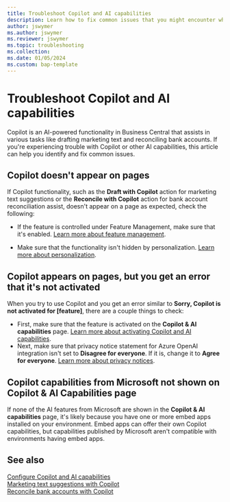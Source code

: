 ```yaml
---
title: Troubleshoot Copilot and AI capabilities
description: Learn how to fix common issues that you might encounter while working with Copilot and AI capabilities in Business Central.
author: jswymer
ms.author: jswymer 
ms.reviewer: jswymer 
ms.topic: troubleshooting 
ms.collection:
ms.date: 01/05/2024
ms.custom: bap-template 
---
```

# Troubleshoot Copilot and AI capabilities

Copilot is an AI-powered functionality in Business Central that assists in various tasks like drafting marketing text and reconciling bank accounts. If you're experiencing trouble with Copilot or other AI capabilities, this article can help you identify and fix common issues.

## Copilot doesn't appear on pages

If Copilot functionality, such as the **Draft with Copilot** action for marketing text suggestions or the **Reconcile with Copilot** action for bank account reconciliation assist, doesn't appear on a page as expected, check the following:

- If the feature is controlled under Feature Management, make sure that it's enabled. [Learn more about feature management](admin-feature-management.md).

- Make sure that the functionality isn't hidden by personalization. [Learn more about personalization](ui-personalization-user.md).

## Copilot appears on pages, but you get an error that it's not activated

When you try to use Copilot and you get an error similar to **Sorry, Copilot is not activated for \[feature\]**, there are a couple things to check:

- First, make sure that the feature is activated on the **Copilot & AI capabilities** page. [Learn more about activating Copilot and AI capabilities](enable-ai.md#activate-features). 
- Next, make sure that privacy notice statement for Azure OpenAI integration isn't set to **Disagree for everyone**. If it is, change it to **Agree for everyone**. [Learn more about privacy notices](privacy-notices-status.md).

## Copilot capabilities from Microsoft not shown on Copilot & AI Capabilities page

If none of the AI features from Microsoft are shown in the **Copilot & AI capabilities** page, it's likely because you have one or more embed apps installed on your environment. Embed apps can offer their own Copilot capabilities, but capabilities published by Microsoft aren't compatible with environments having embed apps.

## See also

[Configure Copilot and AI capabilities](enable-ai.md)  
[Marketing text suggestions with Copilot](ai-overview.md)  
[Reconcile bank accounts with Copilot](bank-reconciliation-with-copilot.md)  
